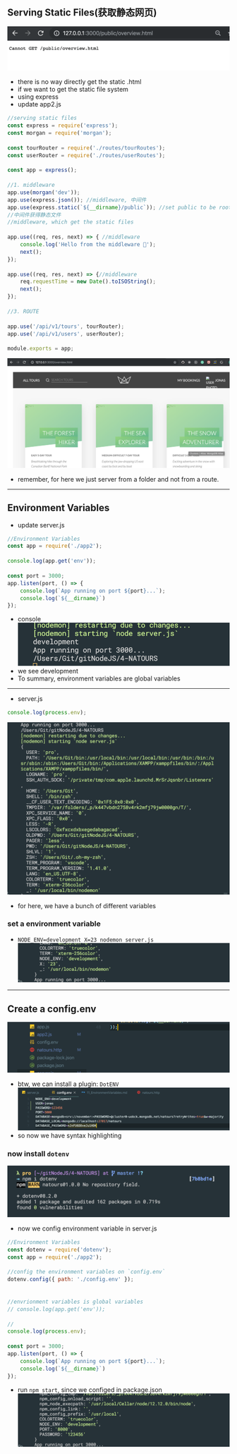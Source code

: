## Serving Static Files(获取静态网页)
![](img/2019-12-20-11-08-17.png)
- there is no way directly get the static .html 
- if we want to get the static file system
- using express
- update app2.js
```js
//serving static files
const express = require('express');
const morgan = require('morgan');

const tourRouter = require('./routes/tourRoutes');
const userRouter = require('./routes/userRoutes');

const app = express();

//1. middleware
app.use(morgan('dev'));
app.use(express.json()); //middleware, 中间件
app.use(express.static(`${__dirname}/public`)); //set public to be root folder, thus we don't need to input `public/`
//中间件获得静态文件
//middleware, which get the static files

app.use((req, res, next) => { //middleware
    console.log('Hello from the middleware 🐳');
    next();
});

app.use((req, res, next) => {//middleware
    req.requestTime = new Date().toISOString();
    next();
});

//3. ROUTE

app.use('/api/v1/tours', tourRouter);
app.use('/api/v1/users', userRouter);

module.exports = app;   

```
![](img/2019-12-20-11-18-47.png)
- remember, for here we just server from a folder and not from a route.
---

## Environment Variables
- update server.js
```js
//Environment Variables
const app = require('./app2');

console.log(app.get('env'));

const port = 3000;
app.listen(port, () => {
    console.log(`App running on port ${port}...`);
    console.log(`${__dirname}`)
});
```
- console
![](img/2019-12-20-11-39-25.png)
- we see development
- To summary, environment variables are global variables
----
- server.js
```js
console.log(process.env);
```
![](img/2019-12-20-11-42-19.png)
- for here, we have a bunch of different variables

### set a environment variable 
- `NODE_ENV=development X=23 nodemon server.js `
![](img/2019-12-20-11-54-25.png)
---

## Create a config.env
![](img/2019-12-20-11-51-29.png)
- btw, we can install a plugin: `DotENV`
![](img/2019-12-20-11-57-24.png)
- so now we have syntax highlighting

### now install `dotenv`
![](img/2019-12-20-12-00-00.png)
- now we config environment variable in server.js
```js
//Environment Variables
const dotenv = require('dotenv');
const app = require('./app2');

//config the environment variables on `config.env`
dotenv.config({ path: './config.env' });


//envrionment variables is global variables
// console.log(app.get('env')); 

//
console.log(process.env);

const port = 3000;
app.listen(port, () => {
    console.log(`App running on port ${port}...`);
    console.log(`${__dirname}`)
});
```
- run `npm start`, since we configed in package.json
![](img/2019-12-20-12-03-11.png)
